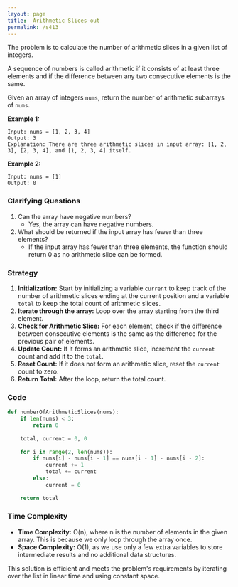 ```yaml
---
layout: page
title:  Arithmetic Slices-out
permalink: /s413
---
```


The problem is to calculate the number of arithmetic slices in a given list of integers. 

A sequence of numbers is called arithmetic if it consists of at least three elements and if the difference between any two consecutive elements is the same.

Given an array of integers `nums`, return the number of arithmetic subarrays of `nums`.

**Example 1:**
```
Input: nums = [1, 2, 3, 4]
Output: 3
Explanation: There are three arithmetic slices in input array: [1, 2, 3], [2, 3, 4], and [1, 2, 3, 4] itself.
```

**Example 2:**
```
Input: nums = [1]
Output: 0
```

### Clarifying Questions
1. Can the array have negative numbers?
   - Yes, the array can have negative numbers.
2. What should be returned if the input array has fewer than three elements?
   - If the input array has fewer than three elements, the function should return 0 as no arithmetic slice can be formed.


### Strategy
1. **Initialization:** Start by initializing a variable `current` to keep track of the number of arithmetic slices ending at the current position and a variable `total` to keep the total count of arithmetic slices.
2. **Iterate through the array:** Loop over the array starting from the third element.
3. **Check for Arithmetic Slice:** For each element, check if the difference between consecutive elements is the same as the difference for the previous pair of elements.
4. **Update Count:** If it forms an arithmetic slice, increment the `current` count and add it to the `total`.
5. **Reset Count:** If it does not form an arithmetic slice, reset the `current` count to zero.
6. **Return Total:** After the loop, return the total count.

### Code

```python
def numberOfArithmeticSlices(nums):
    if len(nums) < 3:
        return 0
    
    total, current = 0, 0
    
    for i in range(2, len(nums)):
        if nums[i] - nums[i - 1] == nums[i - 1] - nums[i - 2]:
            current += 1
            total += current
        else:
            current = 0
    
    return total
```

### Time Complexity

- **Time Complexity:** O(n), where n is the number of elements in the given array. This is because we only loop through the array once.
- **Space Complexity:** O(1), as we use only a few extra variables to store intermediate results and no additional data structures.

This solution is efficient and meets the problem's requirements by iterating over the list in linear time and using constant space.